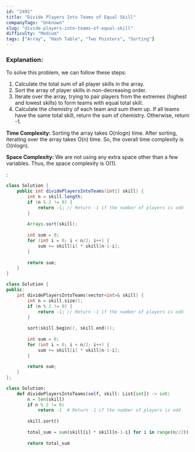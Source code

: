 ```yaml
---
id: "2491"
title: "Divide Players Into Teams of Equal Skill"
companyTags: "Unknown"
slug: "divide-players-into-teams-of-equal-skill"
difficulty: "Medium"
tags: ["Array", "Hash Table", "Two Pointers", "Sorting"]
---
```


### Explanation:
To solve this problem, we can follow these steps:
1. Calculate the total sum of all player skills in the array.
2. Sort the array of player skills in non-decreasing order.
3. Iterate over the array, trying to pair players from the extremes (highest and lowest skills) to form teams with equal total skill.
4. Calculate the chemistry of each team and sum them up. If all teams have the same total skill, return the sum of chemistry. Otherwise, return -1.

**Time Complexity:**
Sorting the array takes O(nlogn) time. After sorting, iterating over the array takes O(n) time. So, the overall time complexity is O(nlogn).

**Space Complexity:**
We are not using any extra space other than a few variables. Thus, the space complexity is O(1).

:

```java
class Solution {
    public int dividePlayersIntoTeams(int[] skill) {
        int n = skill.length;
        if (n % 2 != 0) {
            return -1; // Return -1 if the number of players is odd
        }
        
        Arrays.sort(skill);
        
        int sum = 0;
        for (int i = 0; i < n/2; i++) {
            sum += skill[i] * skill[n-1-i];
        }
        
        return sum;
    }
}
```

```cpp
class Solution {
public:
    int dividePlayersIntoTeams(vector<int>& skill) {
        int n = skill.size();
        if (n % 2 != 0) {
            return -1; // Return -1 if the number of players is odd
        }
        
        sort(skill.begin(), skill.end());
        
        int sum = 0;
        for (int i = 0; i < n/2; i++) {
            sum += skill[i] * skill[n-1-i];
        }
        
        return sum;
    }
};
```

```python
class Solution:
    def dividePlayersIntoTeams(self, skill: List[int]) -> int:
        n = len(skill)
        if n % 2 != 0:
            return -1  # Return -1 if the number of players is odd
        
        skill.sort()
        
        total_sum = sum(skill[i] * skill[n-1-i] for i in range(n//2))
        
        return total_sum
```